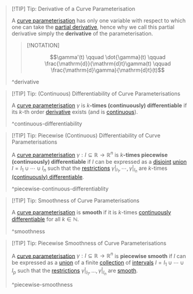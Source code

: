 >[!TIP] Tip: Derivative of a Curve Parameterisation
>
>A [curve parameterisation](../Curve%20Parameterisation.md) has only one variable with respect to which one can take the [partial derivative](../../Real%20Vector%20Functions/Differentiation/Partial%20Derivatives%20of%20Real%20Vector%20Functions.md), hence why we call this partial derivative simply the **derivative** of the parameterisation.
>
>>[!NOTATION]
>>
>>$$\gamma'(t) \qquad \dot{\gamma}(t) \qquad \frac{\mathrm{d}}{\mathrm{d}t}\gamma(t) \qquad \frac{\mathrm{d}\gamma}{\mathrm{d}t}(t)$$
>>
>
>^derivative
>

>[!TIP] Tip: (Continuous) Differentiability of Curve Parameterisations
>
>A [curve parameterisation](../Curve%20Parameterisation.md) $\gamma$ is $k$**-times (continuously) differentiable** if its $k$-th order [derivative](Differentiability%20of%20Curve%20Parameterisations.md#^derivative) exists (and is [continuous](../../Real%20Vector%20Functions/Continuity%20of%20Real%20Vector%20Functions.md)).
>
>^continuous-differentiability
>

>[!TIP] Tip: Piecewise (Continuous) Differentiability of Curve Parameterisations
>
>A [curve parameterisation](../Curve%20Parameterisation.md) $\gamma: I \subseteq \mathbb{R} \to \mathbb{R}^n$ is $k$**-times piecewise (continuously) differentiable** if $I$ can be expressed as a [disjoint](../../../../Set%20Theory/Disjoint%20Sets.md) [union](../../../../Set%20Theory/Operations%20with%20Sets/Union.md) $I = I_1 \cup \cdots \cup I_n$ such that the [restrictions](../../../Functions/Restriction.md) $\gamma \big|_{I_1}, \cdots, \gamma \big|_{I_n}$ are $k$-times [(continuously) differentiable](Differentiability%20of%20Curve%20Parameterisations.md#^continuous-differentiability).
>
>^piecewise-continuous-differentiablity
>

>[!TIP] Tip: Smoothness of Curve Parameterisations
>
>A [curve parameterisation](../Curve%20Parameterisation.md) is **smooth** if it is $k$-times [continuously differentiable](Differentiability%20of%20Curve%20Parameterisations.md) for all $k \in \mathbb{N}$.
>
>^smoothness
>

>[!TIP] Tip: Piecewise Smoothness of Curve Parameterisations
>
>A [curve parameterisation](../Curve%20Parameterisation.md) $\gamma: I \subseteq \mathbb{R} \to \mathbb{R}^n$ is **piecewise smooth** if $I$ can be expressed as a [union](../../../../Set%20Theory/Set%20Systems/Union%20of%20a%20Set%20System.md) of a finite [collection](../../../../Set%20Theory/Set%20Systems/Set%20System.md) of [intervals](../../../../Set%20Theory/Ordering/Intervals.md) $I = I_1 \cup \cdots \cup I_p$ such that the [restrictions](../../../Functions/Restriction.md) $\gamma \big|_{I_1}, \ldots, \gamma \big|_{I_n}$ are [smooth](Differentiability%20of%20Curve%20Parameterisations.md#^smoothness).
>
>^piecewise-smoothness
>